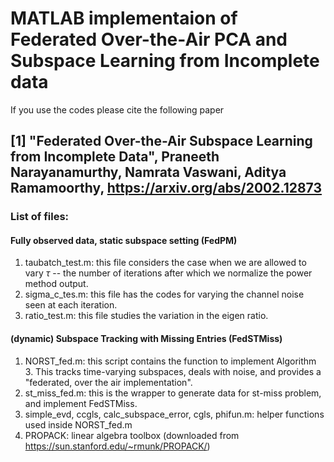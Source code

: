# MATLAB implementaion of Federated Over-the-Air PCA and Subspace Learning from Incomplete data

If you use the codes please cite the following paper

## [1] "Federated Over-the-Air Subspace Learning from Incomplete Data", Praneeth Narayanamurthy, Namrata Vaswani, Aditya Ramamoorthy, https://arxiv.org/abs/2002.12873 

### List of files:

#### Fully observed data, static subspace setting (FedPM)
1. taubatch_test.m: this file considers the case when we are allowed to vary $\tau$ -- the number of iterations after which we normalize the power method output.
2. sigma_c_tes.m: this file has the codes for varying the channel noise seen at each iteration.
3. ratio_test.m: this file studies the variation in the eigen ratio.


#### (dynamic) Subspace Tracking with Missing Entries (FedSTMiss)
1. NORST_fed.m: this script contains the function to implement Algorithm 3. This tracks time-varying subspaces, deals with noise, and provides a "federated, over the air implementation".
2. st_miss_fed.m: this is the wrapper to generate data for st-miss problem, and implement FedSTMiss.
3. simple_evd, ccgls, calc_subspace_error, cgls, phifun.m: helper functions used inside NORST_fed.m
4. PROPACK: linear algebra toolbox (downloaded from https://sun.stanford.edu/~rmunk/PROPACK/)



